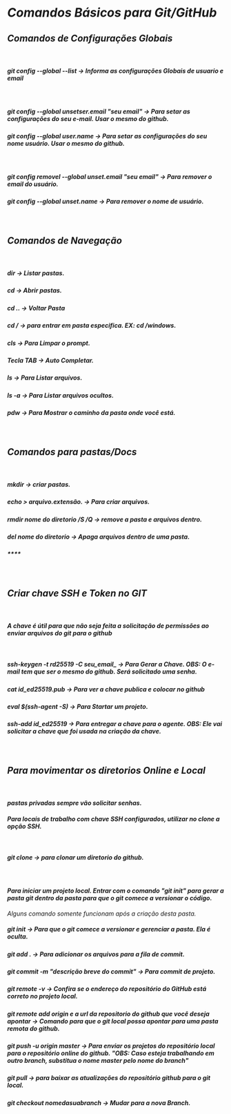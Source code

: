 # **_Comandos Básicos para Git/GitHub_**

## _Comandos de Configurações Globais_
<br/>

##### **git config --global --list** -> Informa as configurações Globais de usuario e email
<br/>

##### **git config --global unsetser.email "seu email"** -> Para setar as configurações do seu e-mail. Usar o mesmo do github.
##### **git config --global user.name** -> Para setar as configurações do seu nome usuário. Usar o mesmo do github.
<br/>

##### **git config removel --global unset.email "seu email"** -> Para remover o email do usuário.
##### **git config --global unset.name** -> Para remover o nome de usuário.
<br/>

## _Comandos de Navegação_
<br/>

##### **dir** -> Listar pastas.
##### **cd** -> Abrir pastas.
##### **cd ..** -> Voltar Pasta
##### **cd /** -> para entrar em pasta especifica. _EX: cd /windows_.
##### **cls** -> Para Limpar o prompt.
##### **Tecla TAB** -> Auto Completar.
##### **ls** -> Para Listar arquivos.
##### **ls -a** -> Para Listar arquivos ocultos.
##### **pdw** -> Para Mostrar o caminho da pasta onde você está.
<br/>

## _Comandos para pastas/Docs_
<br/>

##### **mkdir** -> criar pastas.
##### **echo** > **arquivo.extensão**. -> Para criar arquivos.
##### **rmdir nome do diretorio /S /Q** -> remove a pasta e arquivos dentro.
##### **del nome do diretorio** -> Apaga arquivos dentro de uma pasta.
##### ****
<br/>

## _Criar chave SSH e Token no GIT_
<br/>

#### _A chave é útil para que não seja feita a solicitação de permissões ao enviar arquivos do git para o github_
<br/>

##### **ssh-keygen -t rd25519 -C seu_email_** -> Para Gerar a Chave. _OBS: O e-mail tem que ser o mesmo do github. Será solicitado uma senha._
##### **cat id_ed25519.pub** -> Para ver a chave publica e colocar no github
##### **eval $(ssh-agent -S)** -> Para Startar um projeto.
##### **ssh-add id_ed25519** -> Para entregar a chave para o agente. _OBS: Ele vai solicitar a chave que foi usada na criação da chave_.
<br/>

## _Para movimentar os diretorios Online e Local_
<br/>

#### _pastas privadas sempre vão solicitar senhas._
#### _Para locais de trabalho com chave SSH configurados, utilizar no clone a opção SSH._
<br/>

##### **git clone** -> para clonar um diretorio do github.
<br/>

#### _Para iniciar um projeto local. Entrar com o comando **"git init"** para gerar a pasta git dentro da pasta para que o git comece a versionar o código._
_Alguns comando somente funcionam após a criação desta pasta._
<br/>

##### **git init** -> Para que o git comece a versionar e gerenciar a pasta. Ela é oculta.
##### **git add .** -> Para adicionar os arquivos para a fila de commit.
##### **git commit -m "descrição breve do commit"** -> Para commit de projeto.
##### **git remote -v** -> Confira se o endereço do repositório do GitHub está correto no projeto local.
##### **git remote add origin e a url da repositorio do github que você deseja apontar** -> Comando para que o git local possa apontar para uma pasta remota do github.
##### **git push -u origin master** -> Para enviar os projetos do repositório local para o repositório online do github. _"OBS: Caso esteja trabalhando em outro branch, substitua o nome master pelo nome do branch"_
##### **git pull** -> para baixar as atualizações do repositório github para o git local.
##### **git checkout nomedasuabranch** -> Mudar para a nova Branch.

<br/>

